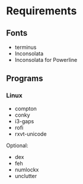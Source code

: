 # Requirements

## Fonts

 * terminus
 * Inconsolata
 * Inconsolata for Powerline

## Programs

### Linux

 * compton
 * conky
 * i3-gaps
 * rofi
 * rxvt-unicode

Optional:

 * dex
 * feh
 * numlockx
 * unclutter
